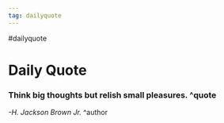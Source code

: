 ```yaml
---
tag: dailyquote
---
```


#dailyquote

# Daily Quote

### Think big thoughts but relish small pleasures. ^quote
*-H. Jackson Brown Jr.* ^author
